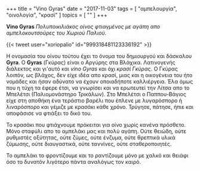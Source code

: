 +++
title = "Vino Gyras"
date = "2017-11-03"
tags = [ "αμπελουργία", "οινολογία", "κρασί" ]
topics = [ "" ]
+++

**Vino Gyras** *Πολυποικιλιάκος οίνος φτιαγμένος με αγάπη απο  αμπελοκουτσούρες του Χωριού Παλιού.*

{{< tweet user="xoriopalio" id="999318481123336192" >}}

Η ονομασία του οίνου τούτου έχει το όνομα του δημιουργού και δάσκαλου **Gyra**. Ο **Gyras** (Γκύρας) είναι ο Αργύρης στα Βλάχικα. Λατινογενής διάλεκτος και γι'αυτό και *vino Gyras* και όχι *κρασί Γκύρας*. Ο Γκύρας λοιπόν, ως βλάχος, δεν είχε ιδέα απο κρασί, μιας και η οικογένεια του ήτο νομάδες και ήσαν αδύνατο να έχουν οποιαδήποτε καλλιέργεια. Έλα όμως που η τύχη τα έφερε έτσι, να γνωρίσει και να ερωτευτεί την Λίτσα απο το Μπελέτσι (Παλιομονάστηρο Τρικάλων). Στο Μπελέτσι ο Παππου-Βάγιος είχε στη αποθήκη ένα τεράστιο βαρέλι που έπλενε με λυγαρόσπορο ή λιναρόσπορο και γέμιζε με κρασάκι κάθε χρόνο. Τρύγησε, πάτησε, ήπιε και αποφάσισε να φτιάξει το δικό του.

Το κρασάκι που φτιάχνουμε πρόκειται για οίνο χωρίς κανένα πρόσθετο. Μόνο σταφύλι απο το αμπελάκι μας και πολύ αγάπη. Ούτε θειώδη, ούτε ρυθμιστές οξύτητας, ούτε ζύμες, ούτε ένζυμα, ούτε θρεπτικά υλικά ζύμωσης, ούτε διαυγαστικά, ούτε ταννίνες, ούτε σταθεροποιητές.

Το αμπελάκι το φροντίζουμε και το ραντίζουμε μόνο με χαλκό και θειάφι όσο το δυνατόν λιγότερο πάντα αναλόγως τον καιρό.
